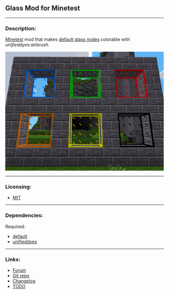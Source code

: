 ## Glass Mod for Minetest

---
### Description:

[Minetest][] mod that makes [default glass nodes][default] colorable with *unifieddyes:airbrush*.

![screenshot](screenshot.png)

--------------
### Licensing:

- [MIT](LICENSE.txt)

-----------------
### Dependencies:

Required:
- [default][]
- [unifieddyes][]

----------
### Links:

- [Forum](https://forum.minetest.net/viewtopic.php?t=18307)
- [Git repo](https://github.com/AntumMT/mod-glass)
- [Changelog](changelog.txt)
- [TODO](TODO.txt)


[Minetest]: http://www.minetest.net/

[default]: https://github.com/minetest/minetest_game/blob/master/mods/default
[unifieddyes]: https://forum.minetest.net/viewtopic.php?t=2178
